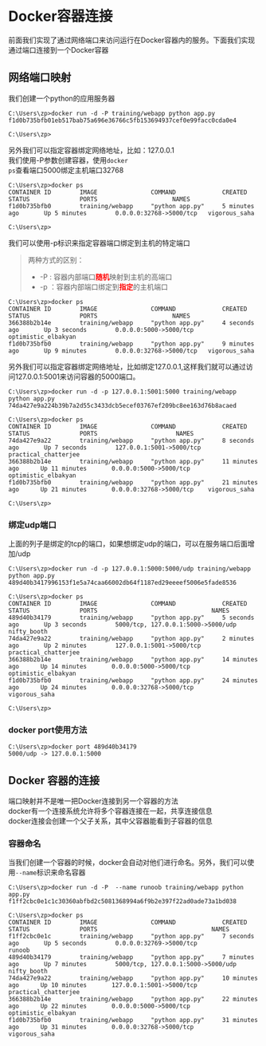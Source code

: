 # Docker容器连接
前面我们实现了通过网络端口来访问运行在Docker容器内的服务。下面我们实现通过端口连接到一个Docker容器
## 网络端口映射
我们创建一个python的应用服务器
```
C:\Users\zp>docker run -d -P training/webapp python app.py
f1d0b735bfb01eb517bab75a696e36766c5fb153694937cef0e99facc0cda0e4

C:\Users\zp>
```
另外我们可以指定容器绑定网络地址，比如：127.0.0.1  
我们使用-P参数创建容器，使用<code>docker ps</code>查看端口5000绑定主机端口32768
```
C:\Users\zp>docker ps
CONTAINER ID        IMAGE               COMMAND             CREATED             STATUS              PORTS                     NAMES
f1d0b735bfb0        training/webapp     "python app.py"     5 minutes ago       Up 5 minutes        0.0.0.0:32768->5000/tcp   vigorous_saha

C:\Users\zp>

```
我们可以使用-p标识来指定容器端口绑定到主机的特定端口  
> 两种方式的区别：
> - -P : 容器内部端口<font color='red'><b>随机</b></font>映射到主机的高端口
> - -p ：容器内部端口绑定到<font color='red'><b>指定</b></font>的主机端口  

```
C:\Users\zp>docker ps
CONTAINER ID        IMAGE               COMMAND             CREATED             STATUS              PORTS                     NAMES
366388b2b14e        training/webapp     "python app.py"     4 seconds ago       Up 3 seconds        0.0.0.0:5000->5000/tcp    optimistic_elbakyan
f1d0b735bfb0        training/webapp     "python app.py"     9 minutes ago       Up 9 minutes        0.0.0.0:32768->5000/tcp   vigorous_saha
```

另外我们可以指定容器绑定网络地址，比如绑定127.0.0.1,这样我们就可以通过访问127.0.0.1:5001来访问容器的5000端口。
```
C:\Users\zp>docker run -d -p 127.0.0.1:5001:5000 training/webapp python app.py
74da427e9a224b39b7a2d55c3433dcb5ecef03767ef209bc8ee163d76b8acaed

C:\Users\zp>docker ps
CONTAINER ID        IMAGE               COMMAND             CREATED             STATUS              PORTS                      NAMES
74da427e9a22        training/webapp     "python app.py"     8 seconds ago       Up 7 seconds        127.0.0.1:5001->5000/tcp   practical_chatterjee
366388b2b14e        training/webapp     "python app.py"     11 minutes ago      Up 11 minutes       0.0.0.0:5000->5000/tcp     optimistic_elbakyan
f1d0b735bfb0        training/webapp     "python app.py"     21 minutes ago      Up 21 minutes       0.0.0.0:32768->5000/tcp    vigorous_saha

C:\Users\zp>
```
### 绑定udp端口
上面的列子是绑定的tcp的端口，如果想绑定udp的端口，可以在服务端口后面增加/udp
```
C:\Users\zp>docker run -d -p 127.0.0.1:5000:5000/udp training/webapp python app.py
489d40b3417996153f1e5a74caa66002db64f1187ed29eeeef5006e5fade8536

C:\Users\zp>docker ps
CONTAINER ID        IMAGE               COMMAND             CREATED             STATUS              PORTS                                NAMES
489d40b34179        training/webapp     "python app.py"     5 seconds ago       Up 3 seconds        5000/tcp, 127.0.0.1:5000->5000/udp   nifty_booth
74da427e9a22        training/webapp     "python app.py"     2 minutes ago       Up 2 minutes        127.0.0.1:5001->5000/tcp             practical_chatterjee
366388b2b14e        training/webapp     "python app.py"     14 minutes ago      Up 14 minutes       0.0.0.0:5000->5000/tcp               optimistic_elbakyan
f1d0b735bfb0        training/webapp     "python app.py"     24 minutes ago      Up 24 minutes       0.0.0.0:32768->5000/tcp              vigorous_saha

C:\Users\zp>
```
### docker port使用方法

```
C:\Users\zp>docker port 489d40b34179
5000/udp -> 127.0.0.1:5000
```

## Docker 容器的连接
端口映射并不是唯一把Docker连接到另一个容器的方法  
docker有一个连接系统允许将多个容器连接在一起，共享连接信息  
docker连接会创建一个父子关系，其中父容器能看到子容器的信息

### 容器命名
当我们创建一个容器的时候，docker会自动对他们进行命名。另外，我们可以使用<code>--name</code>标识来命名容器
```
C:\Users\zp>docker run -d -P  --name runoob training/webapp python app.py
f1ff2cbc0e1c1c30360abfbd2c5081368994a6f9b2e397f22ad0ade73a1bd038

C:\Users\zp>docker ps
CONTAINER ID        IMAGE               COMMAND             CREATED             STATUS              PORTS                                NAMES
f1ff2cbc0e1c        training/webapp     "python app.py"     7 seconds ago       Up 5 seconds        0.0.0.0:32769->5000/tcp              runoob
489d40b34179        training/webapp     "python app.py"     7 minutes ago       Up 7 minutes        5000/tcp, 127.0.0.1:5000->5000/udp   nifty_booth
74da427e9a22        training/webapp     "python app.py"     10 minutes ago      Up 10 minutes       127.0.0.1:5001->5000/tcp             practical_chatterjee
366388b2b14e        training/webapp     "python app.py"     22 minutes ago      Up 22 minutes       0.0.0.0:5000->5000/tcp               optimistic_elbakyan
f1d0b735bfb0        training/webapp     "python app.py"     31 minutes ago      Up 31 minutes       0.0.0.0:32768->5000/tcp              vigorous_saha
```